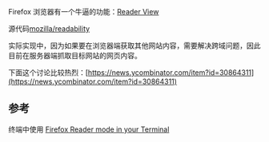 Firefox 浏览器有一个牛逼的功能：[Reader View](https://support.mozilla.org/en-US/kb/firefox-reader-view-clutter-free-web-pages)


源代码[mozilla/readability](https://github.com/mozilla/readability)

实际实现中，因为如果要在浏览器端获取其他网站内容，需要解决跨域问题，因此目前在服务器端抓取目标网站的网页内容。


下面这个讨论比较热烈：[https://news.ycombinator.com/item?id=30864311](https://news.ycombinator.com/item?id=30864311)


## 参考

终端中使用 [Firefox Reader mode in your Terminal](https://learnings.desipenguin.com/post/readability/)



